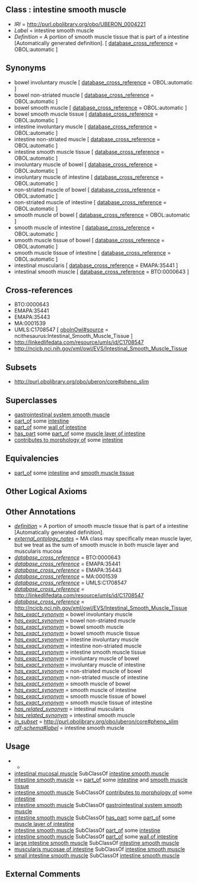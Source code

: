 
## Class : intestine smooth muscle

 * *IRI* = http://purl.obolibrary.org/obo/UBERON_0004221
 * *Label* = intestine smooth muscle
 * *Definition* = A portion of smooth muscle tissue that is part of a intestine [Automatically generated definition]. [ [database_cross_reference](../../ef/oboInOwl#hasDbXref.md) = OBOL:automatic ]

## Synonyms

 * bowel involuntary muscle [ [database_cross_reference](../../ef/oboInOwl#hasDbXref.md) = OBOL:automatic ]
 * bowel non-striated muscle [ [database_cross_reference](../../ef/oboInOwl#hasDbXref.md) = OBOL:automatic ]
 * bowel smooth muscle [ [database_cross_reference](../../ef/oboInOwl#hasDbXref.md) = OBOL:automatic ]
 * bowel smooth muscle tissue [ [database_cross_reference](../../ef/oboInOwl#hasDbXref.md) = OBOL:automatic ]
 * intestine involuntary muscle [ [database_cross_reference](../../ef/oboInOwl#hasDbXref.md) = OBOL:automatic ]
 * intestine non-striated muscle [ [database_cross_reference](../../ef/oboInOwl#hasDbXref.md) = OBOL:automatic ]
 * intestine smooth muscle tissue [ [database_cross_reference](../../ef/oboInOwl#hasDbXref.md) = OBOL:automatic ]
 * involuntary muscle of bowel [ [database_cross_reference](../../ef/oboInOwl#hasDbXref.md) = OBOL:automatic ]
 * involuntary muscle of intestine [ [database_cross_reference](../../ef/oboInOwl#hasDbXref.md) = OBOL:automatic ]
 * non-striated muscle of bowel [ [database_cross_reference](../../ef/oboInOwl#hasDbXref.md) = OBOL:automatic ]
 * non-striated muscle of intestine [ [database_cross_reference](../../ef/oboInOwl#hasDbXref.md) = OBOL:automatic ]
 * smooth muscle of bowel [ [database_cross_reference](../../ef/oboInOwl#hasDbXref.md) = OBOL:automatic ]
 * smooth muscle of intestine [ [database_cross_reference](../../ef/oboInOwl#hasDbXref.md) = OBOL:automatic ]
 * smooth muscle tissue of bowel [ [database_cross_reference](../../ef/oboInOwl#hasDbXref.md) = OBOL:automatic ]
 * smooth muscle tissue of intestine [ [database_cross_reference](../../ef/oboInOwl#hasDbXref.md) = OBOL:automatic ]
 * intestinal muscularis [ [database_cross_reference](../../ef/oboInOwl#hasDbXref.md) = EMAPA:35441 ]
 * intestinal smooth muscle [ [database_cross_reference](../../ef/oboInOwl#hasDbXref.md) = BTO:0000643 ]

## Cross-references

 * BTO:0000643
 * EMAPA:35441
 * EMAPA:35443
 * MA:0001539
 * UMLS:C1708547 [ [oboInOwl#source](../../ce/oboInOwl#source.md) = ncithesaurus:Intestinal_Smooth_Muscle_Tissue ]
 * http://linkedlifedata.com/resource/umls/id/C1708547
 * http://ncicb.nci.nih.gov/xml/owl/EVS/Intestinal_Smooth_Muscle_Tissue

## Subsets

 * http://purl.obolibrary.org/obo/uberon/core#pheno_slim

## Superclasses

 * [gastrointestinal system smooth muscle](../../UBERON/26/UBERON_0004226.md)
 * [part_of](../../BFO/50/BFO_0000050.md) some [intestine](../../UBERON/60/UBERON_0000160.md)
 * [part_of](../../BFO/50/BFO_0000050.md) some [wall of intestine](../../UBERON/62/UBERON_0001262.md)
 * [has_part](../../BFO/51/BFO_0000051.md) some [part_of](../../BFO/50/BFO_0000050.md) some [muscle layer of intestine](../../UBERON/67/UBERON_0012367.md)
 * [contributes to morphology of](../../RO/33/RO_0002433.md) some [intestine](../../UBERON/60/UBERON_0000160.md)

## Equivalencies

 * [part_of](../../BFO/50/BFO_0000050.md) some [intestine](../../UBERON/60/UBERON_0000160.md) and [smooth muscle tissue](../../UBERON/35/UBERON_0001135.md)

## Other Logical Axioms


## Other Annotations

 * *[definition](../../IAO/15/IAO_0000115.md)* = A portion of smooth muscle tissue that is part of a intestine [Automatically generated definition].
 * *[external_ontology_notes](../../UBPROP/12/UBPROP_0000012.md)* = MA class may specifically mean muscle layer, but we treat as the sum of smooth muscle in both muscle layer and muscularis mucosa
 * *[database_cross_reference](../../ef/oboInOwl#hasDbXref.md)* = BTO:0000643
 * *[database_cross_reference](../../ef/oboInOwl#hasDbXref.md)* = EMAPA:35441
 * *[database_cross_reference](../../ef/oboInOwl#hasDbXref.md)* = EMAPA:35443
 * *[database_cross_reference](../../ef/oboInOwl#hasDbXref.md)* = MA:0001539
 * *[database_cross_reference](../../ef/oboInOwl#hasDbXref.md)* = UMLS:C1708547
 * *[database_cross_reference](../../ef/oboInOwl#hasDbXref.md)* = http://linkedlifedata.com/resource/umls/id/C1708547
 * *[database_cross_reference](../../ef/oboInOwl#hasDbXref.md)* = http://ncicb.nci.nih.gov/xml/owl/EVS/Intestinal_Smooth_Muscle_Tissue
 * *[has_exact_synonym](../../ym/oboInOwl#hasExactSynonym.md)* = bowel involuntary muscle
 * *[has_exact_synonym](../../ym/oboInOwl#hasExactSynonym.md)* = bowel non-striated muscle
 * *[has_exact_synonym](../../ym/oboInOwl#hasExactSynonym.md)* = bowel smooth muscle
 * *[has_exact_synonym](../../ym/oboInOwl#hasExactSynonym.md)* = bowel smooth muscle tissue
 * *[has_exact_synonym](../../ym/oboInOwl#hasExactSynonym.md)* = intestine involuntary muscle
 * *[has_exact_synonym](../../ym/oboInOwl#hasExactSynonym.md)* = intestine non-striated muscle
 * *[has_exact_synonym](../../ym/oboInOwl#hasExactSynonym.md)* = intestine smooth muscle tissue
 * *[has_exact_synonym](../../ym/oboInOwl#hasExactSynonym.md)* = involuntary muscle of bowel
 * *[has_exact_synonym](../../ym/oboInOwl#hasExactSynonym.md)* = involuntary muscle of intestine
 * *[has_exact_synonym](../../ym/oboInOwl#hasExactSynonym.md)* = non-striated muscle of bowel
 * *[has_exact_synonym](../../ym/oboInOwl#hasExactSynonym.md)* = non-striated muscle of intestine
 * *[has_exact_synonym](../../ym/oboInOwl#hasExactSynonym.md)* = smooth muscle of bowel
 * *[has_exact_synonym](../../ym/oboInOwl#hasExactSynonym.md)* = smooth muscle of intestine
 * *[has_exact_synonym](../../ym/oboInOwl#hasExactSynonym.md)* = smooth muscle tissue of bowel
 * *[has_exact_synonym](../../ym/oboInOwl#hasExactSynonym.md)* = smooth muscle tissue of intestine
 * *[has_related_synonym](../../ym/oboInOwl#hasRelatedSynonym.md)* = intestinal muscularis
 * *[has_related_synonym](../../ym/oboInOwl#hasRelatedSynonym.md)* = intestinal smooth muscle
 * *[in_subset](../../et/oboInOwl#inSubset.md)* = http://purl.obolibrary.org/obo/uberon/core#pheno_slim
 * *[rdf-schema#label](../../el/rdf-schema#label.md)* = intestine smooth muscle

## Usage

 * -
 * [intestinal mucosal muscle](../../UBERON/73/UBERON_2005273.md) SubClassOf [intestine smooth muscle](../../UBERON/21/UBERON_0004221.md)
 * [intestine smooth muscle](../../UBERON/21/UBERON_0004221.md) == [part_of](../../BFO/50/BFO_0000050.md) some [intestine](../../UBERON/60/UBERON_0000160.md) and [smooth muscle tissue](../../UBERON/35/UBERON_0001135.md)
 * [intestine smooth muscle](../../UBERON/21/UBERON_0004221.md) SubClassOf [contributes to morphology of](../../RO/33/RO_0002433.md) some [intestine](../../UBERON/60/UBERON_0000160.md)
 * [intestine smooth muscle](../../UBERON/21/UBERON_0004221.md) SubClassOf [gastrointestinal system smooth muscle](../../UBERON/26/UBERON_0004226.md)
 * [intestine smooth muscle](../../UBERON/21/UBERON_0004221.md) SubClassOf [has_part](../../BFO/51/BFO_0000051.md) some [part_of](../../BFO/50/BFO_0000050.md) some [muscle layer of intestine](../../UBERON/67/UBERON_0012367.md)
 * [intestine smooth muscle](../../UBERON/21/UBERON_0004221.md) SubClassOf [part_of](../../BFO/50/BFO_0000050.md) some [intestine](../../UBERON/60/UBERON_0000160.md)
 * [intestine smooth muscle](../../UBERON/21/UBERON_0004221.md) SubClassOf [part_of](../../BFO/50/BFO_0000050.md) some [wall of intestine](../../UBERON/62/UBERON_0001262.md)
 * [large intestine smooth muscle](../../UBERON/20/UBERON_0004220.md) SubClassOf [intestine smooth muscle](../../UBERON/21/UBERON_0004221.md)
 * [muscularis mucosae of intestine](../../UBERON/40/UBERON_0001240.md) SubClassOf [intestine smooth muscle](../../UBERON/21/UBERON_0004221.md)
 * [small intestine smooth muscle](../../UBERON/39/UBERON_0004239.md) SubClassOf [intestine smooth muscle](../../UBERON/21/UBERON_0004221.md)

## External Comments


